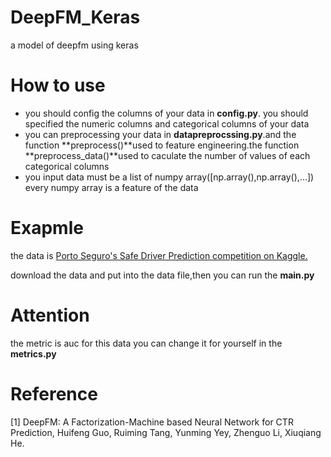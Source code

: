# DeepFM_Keras
a model of deepfm using keras

# How to use
* you should config the columns of your data in **config.py**.
you should specified the numeric columns and categorical
columns of your data
* you can preprocessing your data in **datapreprocssing.py**.and
the function **preprocess()**used to feature engineering.the function
**preprocess_data()**used to caculate the number of values of each 
 categorical columns
* you input data must be a list of numpy array([np.array(),np.array(),...])
every numpy array is a feature of the data


# Exapmle
the data is [Porto Seguro's Safe Driver Prediction competition on Kaggle.
](https://www.kaggle.com/c/porto-seguro-safe-driver-prediction)

download the data and put into the data file,then you can run the
**main.py** 

# Attention
the metric is auc for this data you can change it for yourself
in the **metrics.py**

# Reference
[1] DeepFM: A Factorization-Machine based Neural Network for CTR Prediction, Huifeng Guo, Ruiming Tang, Yunming Yey, Zhenguo Li, Xiuqiang He.
